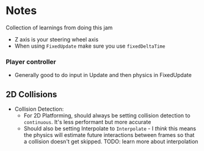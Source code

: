 ﻿# Notes
Collection of learnings from doing this jam

- Z axis is your steering wheel axis
- When using `FixedUpdate` make sure you use `fixedDeltaTime`


### Player controller

- Generally good to do input in Update and then physics in FixedUpdate


## 2D Collisions

- Collision Detection:
    - For 2D Platforming, should always be setting collision detection to `continuous`. It's less performant but more accurate
    - Should also be setting Interpolate to `Interpolate` - I _think_ this means the physics will estimate future interactions between frames so that a collision doesn't get skipped. TODO: learn more about interpolation